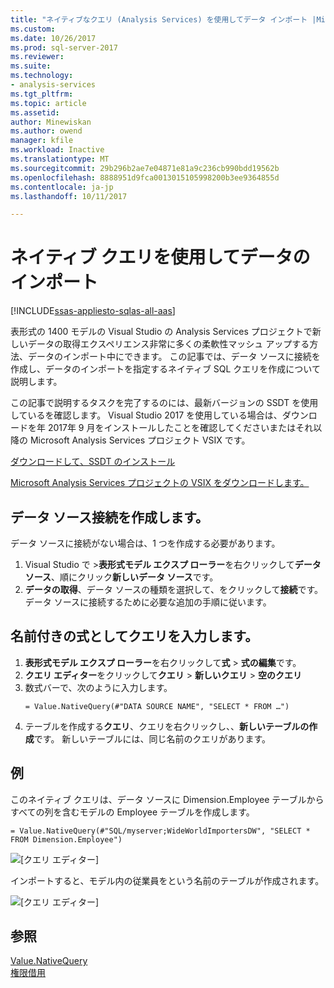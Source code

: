 ```yaml
---
title: "ネイティブなクエリ (Analysis Services) を使用してデータ インポート |Microsoft ドキュメント"
ms.custom: 
ms.date: 10/26/2017
ms.prod: sql-server-2017
ms.reviewer: 
ms.suite: 
ms.technology:
- analysis-services
ms.tgt_pltfrm: 
ms.topic: article
ms.assetid: 
author: Minewiskan
ms.author: owend
manager: kfile
ms.workload: Inactive
ms.translationtype: MT
ms.sourcegitcommit: 29b296b2ae7e04871e81a9c236cb990bdd19562b
ms.openlocfilehash: 8888951d9fca0013015105998200b3ee9364855d
ms.contentlocale: ja-jp
ms.lasthandoff: 10/11/2017

---
```

# <a name="import-data-by-using-a-native-query"></a>ネイティブ クエリを使用してデータのインポート

[!INCLUDE[ssas-appliesto-sqlas-all-aas](../../includes/ssas-appliesto-sqlas-all-aas.md)]

表形式の 1400 モデルの Visual Studio の Analysis Services プロジェクトで新しいデータの取得エクスペリエンス非常に多くの柔軟性マッシュ アップする方法、データのインポート中にできます。 この記事では、データ ソースに接続を作成し、データのインポートを指定するネイティブ SQL クエリを作成について説明します。

この記事で説明するタスクを完了するのには、最新バージョンの SSDT を使用しているを確認します。 Visual Studio 2017 を使用している場合は、ダウンロードを年 2017年 9 月をインストールしたことを確認してくださいまたはそれ以降の Microsoft Analysis Services プロジェクト VSIX です。

[ダウンロードして、SSDT のインストール](../../ssdt/download-sql-server-data-tools-ssdt.md)

[Microsoft Analysis Services プロジェクトの VSIX をダウンロードします。](https://marketplace.visualstudio.com/items?itemName=ProBITools.MicrosoftAnalysisServicesModelingProjects)

## <a name="create-a-datasource-connection"></a>データ ソース接続を作成します。
データ ソースに接続がない場合は、1 つを作成する必要があります。

1. Visual Studio で >**表形式モデル エクスプ ローラー**を右クリックして**データソース**、順にクリック**新しいデータ ソース**です。
2. **データの取得**、データ ソースの種類を選択して、をクリックして**接続**です。 データ ソースに接続するために必要な追加の手順に従います。


## <a name="enter-a-query-as-a-named-expression"></a>名前付きの式としてクエリを入力します。
1. **表形式モデル エクスプ ローラー**を右クリックして**式** > **式の編集**です。
2. **クエリ エディター**をクリックして**クエリ** > **新しいクエリ** > **空のクエリ**
3. 数式バーで、次のように入力します。
    ```
    = Value.NativeQuery(#"DATA SOURCE NAME", "SELECT * FROM …")
    ```
4. テーブルを作成する**クエリ**、クエリを右クリックし、、**新しいテーブルの作成**です。 新しいテーブルには、同じ名前のクエリがあります。


## <a name="example"></a>例
このネイティブ クエリは、データ ソースに Dimension.Employee テーブルからすべての列を含むモデルの Employee テーブルを作成します。

```
= Value.NativeQuery(#"SQL/myserver;WideWorldImportersDW", "SELECT * FROM Dimension.Employee")
```
![[クエリ エディター]](media/ssas-import-query-example.png)


インポートすると、モデル内の従業員をという名前のテーブルが作成されます。   

![[クエリ エディター]](media/ssas-import-query-example-table.png)


## <a name="see-also"></a>参照  
 [Value.NativeQuery](https://msdn.microsoft.com/library/mt736917.aspx)   
 [権限借用](../../analysis-services/tabular-models/impersonation-ssas-tabular.md)   

  

